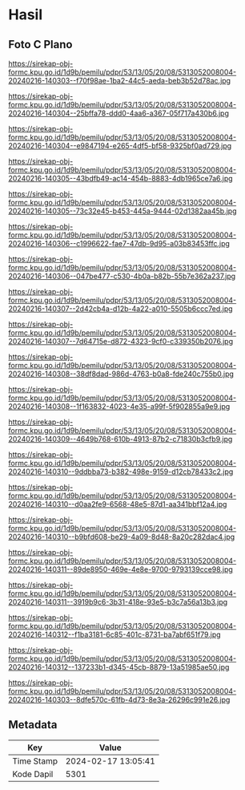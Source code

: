 # Hasil

## Foto C Plano

https://sirekap-obj-formc.kpu.go.id/1d9b/pemilu/pdpr/53/13/05/20/08/5313052008004-20240216-140303--f70f98ae-1ba2-44c5-aeda-beb3b52d78ac.jpg

https://sirekap-obj-formc.kpu.go.id/1d9b/pemilu/pdpr/53/13/05/20/08/5313052008004-20240216-140304--25bffa78-ddd0-4aa6-a367-05f717a430b6.jpg

https://sirekap-obj-formc.kpu.go.id/1d9b/pemilu/pdpr/53/13/05/20/08/5313052008004-20240216-140304--e9847194-e265-4df5-bf58-9325bf0ad729.jpg

https://sirekap-obj-formc.kpu.go.id/1d9b/pemilu/pdpr/53/13/05/20/08/5313052008004-20240216-140305--43bdfb49-ac14-454b-8883-4db1965ce7a6.jpg

https://sirekap-obj-formc.kpu.go.id/1d9b/pemilu/pdpr/53/13/05/20/08/5313052008004-20240216-140305--73c32e45-b453-445a-9444-02d1382aa45b.jpg

https://sirekap-obj-formc.kpu.go.id/1d9b/pemilu/pdpr/53/13/05/20/08/5313052008004-20240216-140306--c1996622-fae7-47db-9d95-a03b83453ffc.jpg

https://sirekap-obj-formc.kpu.go.id/1d9b/pemilu/pdpr/53/13/05/20/08/5313052008004-20240216-140306--047be477-c530-4b0a-b82b-55b7e362a237.jpg

https://sirekap-obj-formc.kpu.go.id/1d9b/pemilu/pdpr/53/13/05/20/08/5313052008004-20240216-140307--2d42cb4a-d12b-4a22-a010-5505b6ccc7ed.jpg

https://sirekap-obj-formc.kpu.go.id/1d9b/pemilu/pdpr/53/13/05/20/08/5313052008004-20240216-140307--7d64715e-d872-4323-9cf0-c339350b2076.jpg

https://sirekap-obj-formc.kpu.go.id/1d9b/pemilu/pdpr/53/13/05/20/08/5313052008004-20240216-140308--38df8dad-986d-4763-b0a8-fde240c755b0.jpg

https://sirekap-obj-formc.kpu.go.id/1d9b/pemilu/pdpr/53/13/05/20/08/5313052008004-20240216-140308--1f163832-4023-4e35-a99f-5f902855a9e9.jpg

https://sirekap-obj-formc.kpu.go.id/1d9b/pemilu/pdpr/53/13/05/20/08/5313052008004-20240216-140309--4649b768-610b-4913-87b2-c71830b3cfb9.jpg

https://sirekap-obj-formc.kpu.go.id/1d9b/pemilu/pdpr/53/13/05/20/08/5313052008004-20240216-140310--9ddbba73-b382-498e-9159-d12cb78433c2.jpg

https://sirekap-obj-formc.kpu.go.id/1d9b/pemilu/pdpr/53/13/05/20/08/5313052008004-20240216-140310--d0aa2fe9-6568-48e5-87d1-aa341bbf12a4.jpg

https://sirekap-obj-formc.kpu.go.id/1d9b/pemilu/pdpr/53/13/05/20/08/5313052008004-20240216-140310--b9bfd608-be29-4a09-8d48-8a20c282dac4.jpg

https://sirekap-obj-formc.kpu.go.id/1d9b/pemilu/pdpr/53/13/05/20/08/5313052008004-20240216-140311--89de8950-469e-4e8e-9700-9793139cce98.jpg

https://sirekap-obj-formc.kpu.go.id/1d9b/pemilu/pdpr/53/13/05/20/08/5313052008004-20240216-140311--3919b9c6-3b31-418e-93e5-b3c7a56a13b3.jpg

https://sirekap-obj-formc.kpu.go.id/1d9b/pemilu/pdpr/53/13/05/20/08/5313052008004-20240216-140312--f1ba3181-6c85-401c-8731-ba7abf651f79.jpg

https://sirekap-obj-formc.kpu.go.id/1d9b/pemilu/pdpr/53/13/05/20/08/5313052008004-20240216-140312--137233b1-d345-45cb-8879-13a51985ae50.jpg

https://sirekap-obj-formc.kpu.go.id/1d9b/pemilu/pdpr/53/13/05/20/08/5313052008004-20240216-140303--8dfe570c-61fb-4d73-8e3a-26296c991e26.jpg


## Metadata

| Key        | Value               |
| ---------- | ------------------- |
| Time Stamp | 2024-02-17 13:05:41 |
| Kode Dapil | 5301                |




